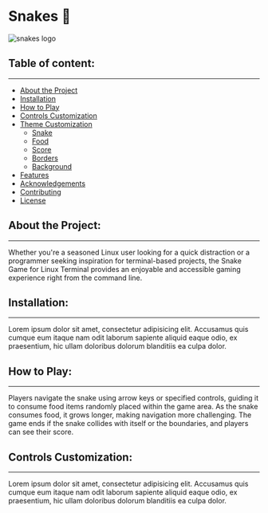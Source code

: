 # Snakes 🐍

![snakes logo](https://placehold.co/250x250)

## Table of content:
---
- [About the Project](#about-the-project)
- [Installation](#installation)
- [How to Play](#how-to-play)
- [Controls Customization](#controls-customization)
- [Theme Customization](#theme-customization)
  - [Snake](#snake)
  - [Food](#food)
  - [Score](#score)
  - [Borders](#borders)
  - [Background](#background)
- [Features](#features)
- [Acknowledgements](#acknowledgements)
- [Contributing](#contributing)
- [License](#license)

## About the Project:
---
Whether you're a seasoned Linux user looking for a quick distraction or a programmer seeking inspiration for terminal-based projects, the Snake Game for Linux Terminal provides an enjoyable and accessible gaming experience right from the command line.

## Installation:
---
Lorem ipsum dolor sit amet, consectetur adipisicing elit. Accusamus quis cumque eum itaque nam odit laborum sapiente aliquid eaque odio, ex praesentium, hic ullam doloribus dolorum blanditiis ea culpa dolor.

## How to Play:
---
Players navigate the snake using arrow keys or specified controls, guiding it to consume food items randomly placed within the game area. As the snake consumes food, it grows longer, making navigation more challenging. The game ends if the snake collides with itself or the boundaries, and players can see their score.

## Controls Customization:
---
Lorem ipsum dolor sit amet, consectetur adipisicing elit. Accusamus quis cumque eum itaque nam odit laborum sapiente aliquid eaque odio, ex praesentium, hic ullam doloribus dolorum blanditiis ea culpa dolor.
